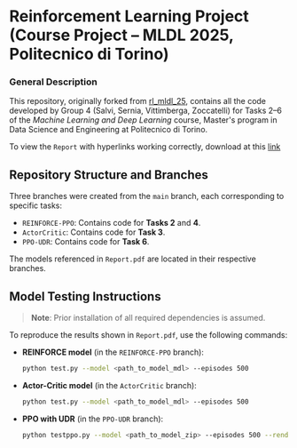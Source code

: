 # Reinforcement Learning Project (Course Project – MLDL 2025, Politecnico di Torino)

### General Description

This repository, originally forked from [rl_mldl_25](https://github.com/lambdavi/rl_mldl_25), contains all the code developed by Group 4 (Salvi, Sernia, Vittimberga, Zoccatelli) for Tasks 2–6 of the *Machine Learning and Deep Learning* course, Master's program in Data Science and Engineering at Politecnico di Torino.

To view the `Report` with hyperlinks working correctly, download at this [link](https://github.com/salviromain/rl_mldl_25/raw/main/Report.pdf)

## Repository Structure and Branches

Three branches were created from the `main` branch, each corresponding to specific tasks:

- `REINFORCE-PPO`: Contains code for **Tasks 2** and **4**.  
- `ActorCritic`: Contains code for **Task 3**.  
- `PPO-UDR`: Contains code for **Task 6**.

The models referenced in `Report.pdf` are located in their respective branches.

## Model Testing Instructions

> **Note**: Prior installation of all required dependencies is assumed.

To reproduce the results shown in `Report.pdf`, use the following commands:

- **REINFORCE model** (in the `REINFORCE-PPO` branch):

  ```bash
  python test.py --model <path_to_model_mdl> --episodes 500
  ```

- **Actor-Critic model** (in the `ActorCritic` branch):

  ```bash
  python test.py --model <path_to_model_mdl> --episodes 500
  ```

- **PPO with UDR** (in the `PPO-UDR` branch):

  ```bash
  python testppo.py --model <path_to_model_zip> --episodes 500 --render True
  ```
